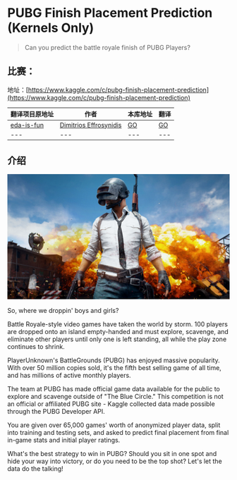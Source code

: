 # PUBG Finish Placement Prediction (Kernels Only)

>Can you predict the battle royale finish of PUBG Players?


## 比赛：

地址：[https://www.kaggle.com/c/pubg-finish-placement-prediction](https://www.kaggle.com/c/pubg-finish-placement-prediction)

|翻译项目原地址|作者|本库地址|翻译|
|---|---|---|---|
|[eda-is-fun](https://www.kaggle.com/deffro/eda-is-fun)|[Dimitrios Effrosynidis](https://www.kaggle.com/deffro)|[GO](eda-is-fun.ipynb)|[GO](eda-is-fun-中文.ipynb)|
| --- | --- | --- | --- |

## 介绍
![](img/PUBGInlay.jpg)

So, where we droppin' boys and girls?

Battle Royale-style video games have taken the world by storm. 100 players are dropped onto an island empty-handed and must explore, scavenge, and eliminate other players until only one is left standing, all while the play zone continues to shrink.

PlayerUnknown's BattleGrounds (PUBG) has enjoyed massive popularity. With over 50 million copies sold, it's the fifth best selling game of all time, and has millions of active monthly players.

The team at PUBG has made official game data available for the public to explore and scavenge outside of "The Blue Circle." This competition is not an official or affiliated PUBG site - Kaggle collected data made possible through the PUBG Developer API.

You are given over 65,000 games' worth of anonymized player data, split into training and testing sets, and asked to predict final placement from final in-game stats and initial player ratings.

What's the best strategy to win in PUBG? Should you sit in one spot and hide your way into victory, or do you need to be the top shot? Let's let the data do the talking!

